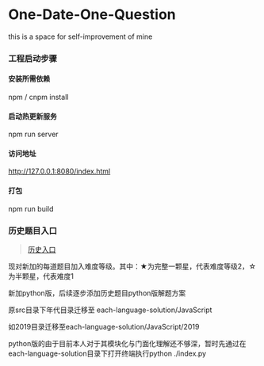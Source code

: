 # One-Date-One-Question
this is a space for self-improvement of mine

### 工程启动步骤

#### 安装所需依赖
npm / cnpm install 

#### 启动热更新服务
npm run server  

#### 访问地址
http://127.0.0.1:8080/index.html


#### 打包
npm run build

### 历史题目入口

> [历史入口](https://github.com/dorseysen/One-Date-One-Question/blob/master/src/history.md)  

现对新加的每道题目加入难度等级。其中：★为完整一颗星，代表难度等级2，☆为半颗星，代表难度1

新加python版，后续逐步添加历史题目python版解题方案

原src目录下年代目录迁移至 each-language-solution/JavaScript

如2019目录迁移至each-language-solution/JavaScript/2019

python版的由于目前本人对于其模块化与门面化理解还不够深，暂时先通过在each-language-solution目录下打开终端执行python ./index.py


